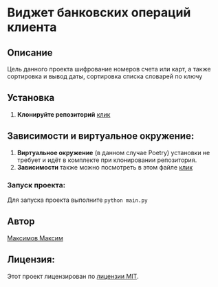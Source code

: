 # Виджет банковских операций клиента
## Описание
Цель данного проекта шифрование номеров счета или карт, а также сортировка и вывод даты, сортировка списка словарей по ключу

## Установка
1. **Клонируйте репозиторий**
        [клик](https://github.com/HI-TECHSHOTGUN/Python_project_HW.git)
## Зависимости и виртуальное окружение:
1. **Виртуальное окружение** (в данном случае Poetry) установки не требует и идёт в комплекте при клонировании репозитория.
2. **Зависимости** также можно посмотреть в этом файле [клик](pyproject.toml)

### Запуск проекта:
Для запуска проекта выполните
    ```
    python main.py
    ```
## Автор
[Максимов Максим](https://github.com/HI-TECHSHOTGUN)
## Лицензия:

Этот проект лицензирован по [лицензии MIT](https://create.mit-license.org).